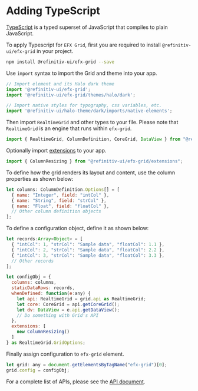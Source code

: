 # Adding TypeScript

[TypeScript](https://www.typescriptlang.org/) is a typed superset of JavaScript that compiles to plain JavaScript.

To apply Typescript for `EFX Grid`, first you are required to install `@refinitiv-ui/efx-grid` in your project.

```sh
npm install @refinitiv-ui/efx-grid --save
```

Use `import` syntax to import the Grid and theme into your app.

```js
// Import element and its Halo dark theme
import '@refinitiv-ui/efx-grid';
import '@refinitiv-ui/efx-grid/themes/halo/dark';

// Import native styles for typography, css variables, etc.
import '@refinitiv-ui/halo-theme/dark/imports/native-elements';
```

Then import `RealtimeGrid` and other types to your file. Please note that `RealtimeGrid` is an engine that runs within `efx-grid`.

```js
import { RealtimeGrid, ColumnDefinition, CoreGrid, DataView } from "@refinitiv-ui/efx-grid";
```

Optionally import [extensions](../extensions/README.md) to your app. 

```js
import { ColumnResizing } from "@refinitiv-ui/efx-grid/extensions";
```

To define how the grid renders its layout and content, use the column properties as shown below:

```js
let columns: ColumnDefinition.Options[] = [
  { name: "Integer", field: "intCol" },
  { name: "String", field: "strCol" },
  { name: "Float", field: "floatCol" },
  // Other column definition objects
];
```

To define a configuration object, define it as shown below:

```js
let records:Array<Object> = [
  { "intCol": 1, "strCol": "Sample data", "floatCol": 1.1 },
  { "intCol": 2, "strCol": "Sample data", "floatCol": 2.2 },
  { "intCol": 3, "strCol": "Sample data", "floatCol": 3.3 },
  // Other records
];

let configObj = {
  columns: columns,
  staticDataRows: records,
  whenDefined: function(e:any) {
    let api: RealtimeGrid = grid.api as RealtimeGrid;
    let core: CoreGrid = api.getCoreGrid();
    let dv: DataView = e.api.getDataView();
    // Do something with Grid's API
  },
  extensions: [
    new ColumnResizing()
  ]
} as RealtimeGrid.GridOptions;
```

Finally assign configuration to `efx-grid` element.

```js
let grid: any = document.getElementsByTagName("efx-grid")[0];
grid.config = configObj;
```

For a complete list of APIs, please see the [API document](../apis/README.md).
